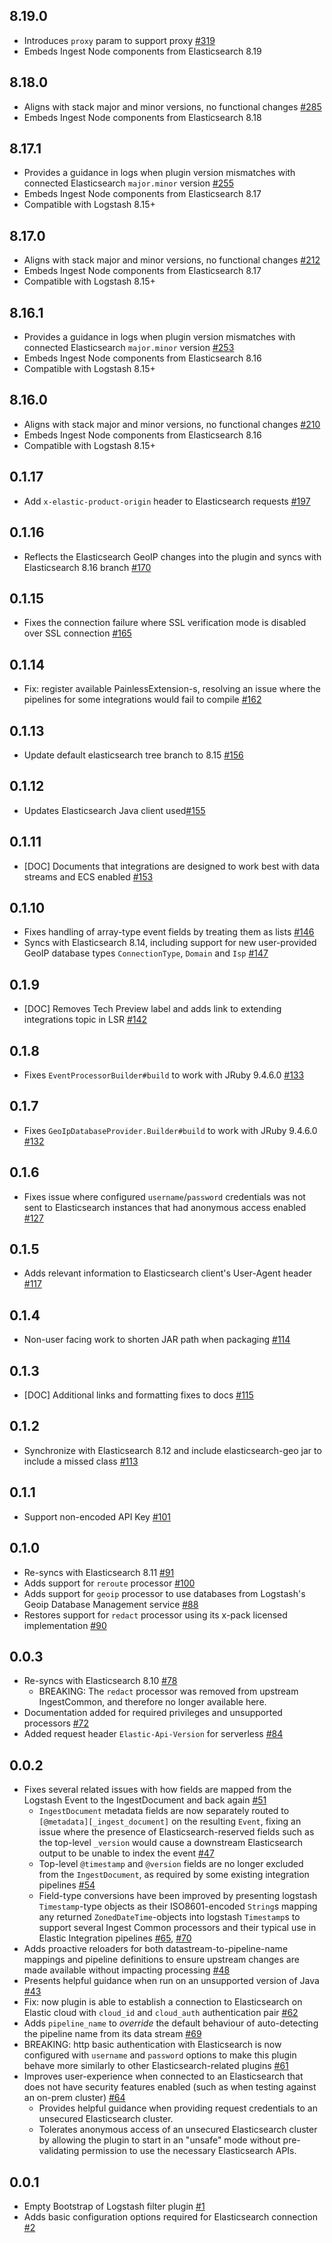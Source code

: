 ## 8.19.0
  - Introduces `proxy` param to support proxy [#319](https://github.com/elastic/logstash-filter-elastic_integration/pull/319)
  - Embeds Ingest Node components from Elasticsearch 8.19

## 8.18.0
  - Aligns with stack major and minor versions, no functional changes [#285](https://github.com/elastic/logstash-filter-elastic_integration/pull/285)
  - Embeds Ingest Node components from Elasticsearch 8.18
  
## 8.17.1
  - Provides a guidance in logs when plugin version mismatches with connected Elasticsearch `major.minor` version [#255](https://github.com/elastic/logstash-filter-elastic_integration/pull/255)
  - Embeds Ingest Node components from Elasticsearch 8.17
  - Compatible with Logstash 8.15+

## 8.17.0
  - Aligns with stack major and minor versions, no functional changes [#212](https://github.com/elastic/logstash-filter-elastic_integration/pull/212)
  - Embeds Ingest Node components from Elasticsearch 8.17
  - Compatible with Logstash 8.15+

## 8.16.1
  - Provides a guidance in logs when plugin version mismatches with connected Elasticsearch `major.minor` version [#253](https://github.com/elastic/logstash-filter-elastic_integration/pull/253)
  - Embeds Ingest Node components from Elasticsearch 8.16
  - Compatible with Logstash 8.15+

## 8.16.0
  - Aligns with stack major and minor versions, no functional changes [#210](https://github.com/elastic/logstash-filter-elastic_integration/pull/210)
  - Embeds Ingest Node components from Elasticsearch 8.16
  - Compatible with Logstash 8.15+

## 0.1.17
  - Add `x-elastic-product-origin` header to Elasticsearch requests [#197](https://github.com/elastic/logstash-filter-elastic_integration/pull/197)

## 0.1.16
  - Reflects the Elasticsearch GeoIP changes into the plugin and syncs with Elasticsearch 8.16 branch [#170](https://github.com/elastic/logstash-filter-elastic_integration/pull/170)

## 0.1.15
  - Fixes the connection failure where SSL verification mode is disabled over SSL connection [#165](https://github.com/elastic/logstash-filter-elastic_integration/pull/165)

## 0.1.14
  - Fix: register available PainlessExtension-s, resolving an issue where the pipelines for some integrations would fail to compile [#162](https://github.com/elastic/logstash-filter-elastic_integration/pull/162)

## 0.1.13
  - Update default elasticsearch tree branch to 8.15 [#156](https://github.com/elastic/logstash-filter-elastic_integration/pull/156)

## 0.1.12
  - Updates Elasticsearch Java client used[#155](https://github.com/elastic/logstash-filter-elastic_integration/pull/155)

## 0.1.11
  - [DOC] Documents that integrations are designed to work best with data streams and ECS enabled [#153](https://github.com/elastic/logstash-filter-elastic_integration/pull/153)

## 0.1.10
  - Fixes handling of array-type event fields by treating them as lists [#146](https://github.com/elastic/logstash-filter-elastic_integration/pull/146)
  - Syncs with Elasticsearch 8.14, including support for new user-provided GeoIP database types `ConnectionType`, `Domain` and `Isp` [#147](https://github.com/elastic/logstash-filter-elastic_integration/pull/147)

## 0.1.9
  - [DOC] Removes Tech Preview label and adds link to extending integrations topic in LSR [#142](https://github.com/elastic/logstash-filter-elastic_integration/pull/142)

## 0.1.8
  - Fixes `EventProcessorBuilder#build` to work with JRuby 9.4.6.0 [#133](https://github.com/elastic/logstash-filter-elastic_integration/pull/133)

## 0.1.7
  - Fixes `GeoIpDatabaseProvider.Builder#build` to work with JRuby 9.4.6.0 [#132](https://github.com/elastic/logstash-filter-elastic_integration/pull/132)

## 0.1.6
  - Fixes issue where configured `username`/`password` credentials was not sent to Elasticsearch instances that had anonymous access enabled [#127](https://github.com/elastic/logstash-filter-elastic_integration/pull/127)

## 0.1.5
  - Adds relevant information to Elasticsearch client's User-Agent header [#117](https://github.com/elastic/logstash-filter-elastic_integration/pull/117)

## 0.1.4
  - Non-user facing work to shorten JAR path when packaging [#114](https://github.com/elastic/logstash-filter-elastic_integration/pull/114)

## 0.1.3
  - [DOC] Additional links and formatting fixes to docs [#115](https://github.com/elastic/logstash-filter-elastic_integration/pull/115)

## 0.1.2
  - Synchronize with Elasticsearch 8.12 and include elasticsearch-geo jar to include a missed class [#113](https://github.com/elastic/logstash-filter-elastic_integration/pull/113)

## 0.1.1
  - Support non-encoded API Key [#101](https://github.com/elastic/logstash-filter-elastic_integration/pull/101)

## 0.1.0
  - Re-syncs with Elasticsearch 8.11 [#91](https://github.com/elastic/logstash-filter-elastic_integration/pull/91)
  - Adds support for `reroute` processor [#100](https://github.com/elastic/logstash-filter-elastic_integration/pull/100)
  - Adds support for `geoip` processor to use databases from Logstash's Geoip Database Management service [#88](https://github.com/elastic/logstash-filter-elastic_integration/pull/88)
  - Restores support for `redact` processor using its x-pack licensed implementation [#90](https://github.com/elastic/logstash-filter-elastic_integration/issues/90)

## 0.0.3
  - Re-syncs with Elasticsearch 8.10 [#78](https://github.com/elastic/logstash-filter-elastic_integration/pull/78)
    - BREAKING: The `redact` processor was removed from upstream IngestCommon, and therefore no longer available here.
  - Documentation added for required privileges and unsupported processors [#72](https://github.com/elastic/logstash-filter-elastic_integration/pull/72)
  - Added request header `Elastic-Api-Version` for serverless [#84](https://github.com/elastic/logstash-filter-elastic_integration/pull/84)

## 0.0.2
  - Fixes several related issues with how fields are mapped from the Logstash Event to the IngestDocument and back again [#51](https://github.com/elastic/logstash-filter-elastic_integration/pull/51)
    - `IngestDocument` metadata fields are now separately routed to `[@metadata][_ingest_document]` on the resulting `Event`, fixing an issue where the presence of Elasticsearch-reserved fields such as the top-level `_version` would cause a downstream Elasticsearch output to be unable to index the event [#47][]
    - Top-level `@timestamp` and `@version` fields are no longer excluded from the `IngestDocument`, as required by some existing integration pipelines [#54][]
    - Field-type conversions have been improved by presenting logstash `Timestamp`-type objects as their ISO8601-encoded `String`s mapping any returned `ZonedDateTime`-objects into logstash `Timestamp`s to support several Ingest Common processors and their typical use in Elastic Integration pipelines [#65][], [#70][]
  - Adds proactive reloaders for both datastream-to-pipeline-name mappings and pipeline definitions to ensure upstream changes are made available without impacting processing [#48](https://github.com/elastic/logstash-filter-elastic_integration/pull/48)
  - Presents helpful guidance when run on an unsupported version of Java [#43](https://github.com/elastic/logstash-filter-elastic_integration/pull/43)
  - Fix: now plugin is able to establish a connection to Elasticsearch on Elastic cloud with `cloud_id` and `cloud_auth` authentication pair [#62](https://github.com/elastic/logstash-filter-elastic_integration/pull/62)
  - Adds `pipeline_name` to _override_ the default behaviour of auto-detecting the pipeline name from its data stream [#69](https://github.com/elastic/logstash-filter-elastic_integration/pull/69)
  - BREAKING: http basic authentication with Elasticsearch is now configured with `username` and `password` options to make this plugin behave more similarly to other Elasticsearch-related plugins [#61](https://github.com/elastic/logstash-filter-elastic_integration/pull/61)
  - Improves user-experience when connected to an Elasticsearch that does not have security features enabled (such as when testing against an on-prem cluster) [#64](https://github.com/elastic/logstash-filter-elastic_integration/pull/64)
    - Provides helpful guidance when providing request credentials to an unsecured Elasticsearch cluster. 
    - Tolerates anonymous access of an unsecured Elasticsearch cluster by allowing the plugin to start in an "unsafe" mode without pre-validating permission to use the necessary Elasticsearch APIs.

[#47]: https://github.com/elastic/logstash-filter-elastic_integration/issues/47
[#54]: https://github.com/elastic/logstash-filter-elastic_integration/issues/54
[#65]: https://github.com/elastic/logstash-filter-elastic_integration/issues/65
[#70]: https://github.com/elastic/logstash-filter-elastic_integration/issues/70

## 0.0.1
  - Empty Bootstrap of Logstash filter plugin [#1](https://github.com/logstash-plugins/logstash-filter-elastic_integration/pull/1)
  - Adds basic configuration options required for Elasticsearch connection [#2](https://github.com/logstash-plugins/logstash-filter-elastic_integration/pull/2)
